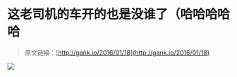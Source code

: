 # 这老司机的车开的也是没谁了（哈哈哈哈哈

> 原文链接：[http://gank.io/2016/01/18](http://gank.io/2016/01/18)

![](http://ww1.sinaimg.cn/large/7a8aed7bjw1f03emebr4jj20ez0qoadk.jpg)


